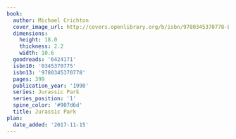 ```yaml
---
book:
  author: Michael Crichton
  cover_image_url: http://covers.openlibrary.org/b/isbn/9780345370778-L.jpg
  dimensions:
    height: 18.0
    thickness: 2.2
    width: 10.6
  goodreads: '6424171'
  isbn10: '0345370775'
  isbn13: '9780345370778'
  pages: 399
  publication_year: '1990'
  series: Jurassic Park
  series_position: '1'
  spine_color: '#907d6d'
  title: Jurassic Park
plan:
  date_added: '2017-11-15'
---
```


